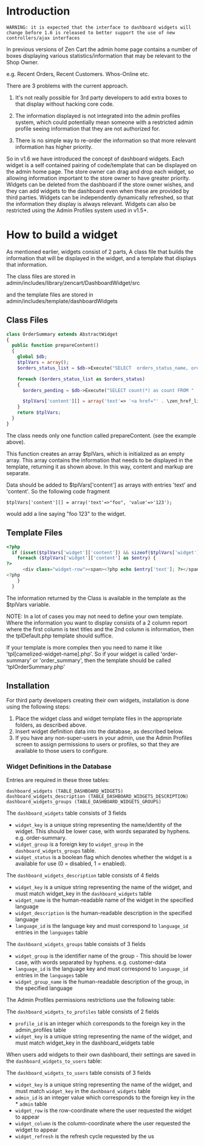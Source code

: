 # Introduction

`WARNING: it is expected that the interface to dashboard widgets will change before 1.6 is released to better support the use of new controllers/ajax interfaces`

In previous versions of Zen Cart the admin home page contains a number of boxes displaying various statistics/information that may be relevant to the Shop Owner.

e.g. Recent Orders, Recent Customers. Whos-Online etc.

There are 3 problems with the current approach.

1. It's not really possible for 3rd party developers to add extra boxes to that display without hacking core code.

1. The information displayed is not integrated into the admin profiles system, which could potentially mean someone with a restricted admin profile seeing information that they are not authorized for.

1. There is no simple way to re-order the information so that more relevant information has higher priority.

So in v1.6 we have introduced the concept of dashboard widgets. Each widget is a self contained pairing of code/template that can be displayed on the admin home page. The store owner can drag and drop each widget, so allowing information important to the store owner to have greater priority. Widgets can be deleted from the dashboard if the store owner wishes, and they can add widgets to the dashboard even when these are provided by third parties. Widgets can be independently dynamically refreshed, so that the information they display is always relevant. Widgets can also be restricted using the Admin Profiles system used in v1.5+.

# How to build a widget

As mentioned earlier, widgets consist of 2 parts, A class file that builds the information that will be displayed in the widget, and a template that displays that information.

The class files are stored in admin/includes/library/zencart/DashboardWidget/src

and the template files are stored in admin/includes/template/dashboardWidgets

## Class Files

```php
class OrderSummary extends AbstractWidget
{
  public function prepareContent()
  {
    global $db;
    $tplVars = array();
    $orders_status_list = $db->Execute("SELECT  orders_status_name, orders_status_id FROM " . TABLE_ORDERS_STATUS . " WHERE language_id = '" . $_SESSION['languages_id'] . "'");

    foreach ($orders_status_list as $orders_status)
    {
      $orders_pending = $db->Execute("SELECT count(*) as count FROM " . TABLE_ORDERS . " WHERE orders_status = '" . $orders_status['orders_status_id'] . "'");

      $tplVars['content'][] = array('text'=> '<a href="' . \zen_href_link(FILENAME_ORDERS, 'selected_box=customers&status=' . $orders_status['orders_status_id'], 'NONSSL') . '">' . $orders_status['orders_status_name'] . '</a>', 'value'=>$orders_pending['count']);
    }
    return $tplVars;
  }
}
```

The class needs only one function called prepareContent. (see the example above).

This function creates an array $tplVars, which is initialized as an empty array.  This array contains the information that needs to be displayed in the template, returning it as shown above.  In this way, content and markup are separate.

Data should be added to $tplVars['content'] as arrays with entries 'text' and 'content'.  So the following code fragment 

```
$tplVars['content'][] = array('text'=>"foo", 'value'=>'123');
```

would add a line saying "foo 123" to the widget.

## Template Files

```php
<?php
  if (isset($tplVars['widget']['content']) && sizeof($tplVars['widget']['content']) > 0) {
    foreach ($tplVars['widget']['content'] as $entry) {
?>
      <div class="widget-row"><span><?php echo $entry['text']; ?></span><span class="right"><?php echo $entry['value']; ?></span></div>
<?php
    }
  }
```

The information returned by the Class is available in the template as the $tplVars variable.

NOTE: In a lot of cases you may not need to define your own template. Where the information you want to display consists of a 2 column report where the first column is text titles and the 2nd column is information, then the tplDefault.php template should suffice.

If your template is more complex then you need to name it like 'tpl[camelized-widget-name].php'. So if your widget is called 'order-summary' or 'order_summary', then the template should be called 'tplOrderSummary.php'

## Installation

For third party developers creating their own widgets, installation is done using the following steps:

1. Place the widget class and widget template files in the appropriate folders, as described above.
2. Insert widget definition data into the database, as described below.
3. If you have any non-super-users in your admin, use the Admin Profiles screen to assign permissions to users or profiles, so that they are available to those users to configure.

### Widget Definitions in the Database

Entries are required in these three tables:

    dashboard_widgets (TABLE_DASHBOARD_WIDGETS)
    dashboard_widgets_description (TABLE_DASHBOARD_WIDGETS_DESCRIPTION)
    dashboard_widgets_groups (TABLE_DASHBOARD_WIDGETS_GROUPS)

The `dashboard_widgets` table consists of 3 fields

* `widget_key` is a unique string representing the name/identity of the widget. This should be lower case, with words separated by hyphens. e.g. order-summary.
* `widget_group` is a foreign key to `widget_group`  in the `dashboard_widgets_groups` table.
* `widget_status` is a boolean flag which denotes whether the widget is a available for use (0 = disabled, 1 = enabled).

The `dashboard_widgets_description` table consists of 4 fields

* `widget_key` is a unique string representing the name of the widget, and must match widget_key in the `dashboard_widgets` table
* `widget_name` is the human-readable name of the widget in the specified language
* `widget_description` is the human-readable description in the specified language
* `language_id`  is the language key and must correspond to `language_id`  entries in the `languages` table

The `dashboard_widgets_groups` table consists of 3 fields

* `widget_group` is the identifier name of the group - This should be lower case, with words separated by hyphens. e.g. customer-data
* `language_id`  is the language key and must correspond to `language_id` entries in the `languages` table
* `widget_group_name` is the human-readable description of the group, in the specified language

 

The Admin Profiles permissions restrictions use the following table:

The `dashboard_widgets_to_profiles` table consists of 2 fields

* `profile_id` is an integer which corresponds to the foreign key in the admin_profiles table
* `widget_key` is a unique string representing the name of the widget, and must match widget_key in the dashboard_widgets table

 
When users add widgets to their own dashboard, their settings are saved in the `dashboard_widgets_to_users` table:

The `dashboard_widgets_to_users` table consists of 3 fields

* `widget_key` is a unique string representing the name of the widget, and must match `widget_key` in the `dashboard_widgets` table
* `admin_id`  is an integer value which corresponds to the foreign key in the * `admin` table
* `widget_row` is the row-coordinate where the user requested the widget to appear
* `widget_column` is the column-coordinate where the user requested the widget to appear
* `widget_refresh` is the refresh cycle requested by the us
